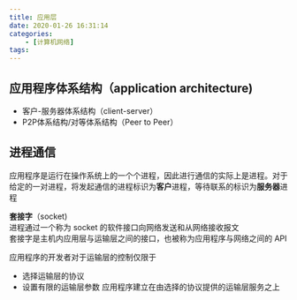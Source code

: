 ```yaml
---
title: 应用层
date: 2020-01-26 16:31:14
categories: 
    - [计算机网络]
tags:
---
```

## 应用程序体系结构（application architecture)
- 客户-服务器体系结构（client-server）
- P2P体系结构/对等体系结构（Peer to Peer）

## 进程通信
应用程序是运行在操作系统上的一个个进程，因此进行通信的实际上是进程。对于给定的一对进程，将发起通信的进程标识为**客户**进程，等待联系的标识为**服务器**进程

**套接字**（socket)  
进程通过一个称为 socket 的软件接口向网络发送和从网络接收报文  
套接字是主机内应用层与运输层之间的接口，也被称为应用程序与网络之间的 API

应用程序的开发者对于运输层的控制仅限于
- 选择运输层的协议
- 设置有限的运输层参数
应用程序建立在由选择的协议提供的运输层服务之上
